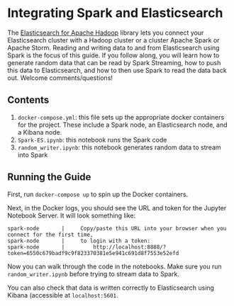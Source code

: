 # Integrating Spark and Elasticsearch
The [Elasticsearch for Apache Hadoop](https://www.elastic.co/guide/en/elasticsearch/hadoop/current/reference.html) library lets you connect your Elasticsearch cluster with a Hadoop cluster or a cluster Apache Spark or Apache Storm. Reading and writing data to and from Elasticsearch using Spark is the focus of this guide. If you follow along, you will learn how to generate random data that can be read by Spark Streaming, how to push this data to Elasticsearch, and how to then use Spark to read the data back out. Welcome comments/questions!

## Contents

1. `docker-compose.yml`: this file sets up the appropriate docker containers for the project. These include a Spark node, an Elasticsearch node, and a Kibana node.
2. `Spark-ES.ipynb`: this notebook runs the Spark code
3. `random_writer.ipynb`: this notebook generates random data to stream into Spark


## Running the Guide
First, run `docker-compose up` to spin up the Docker containers.

Next, in the Docker logs, you should see the URL and token for the Jupyter Notebook Server. It will look something like:

```
spark-node       |     Copy/paste this URL into your browser when you connect for the first time,
spark-node       |     to login with a token:
spark-node       |         http://localhost:8888/?token=6550c679badf9c9f823370381e5e941c691d8f7553e52efd
```

Now you can walk through the code in the notebooks. Make sure you run `random_writer.ipynb` before trying to stream data to Spark.

You can also check that data is written correctly to Elasticsearch using Kibana (accessible at `localhost:5601`.